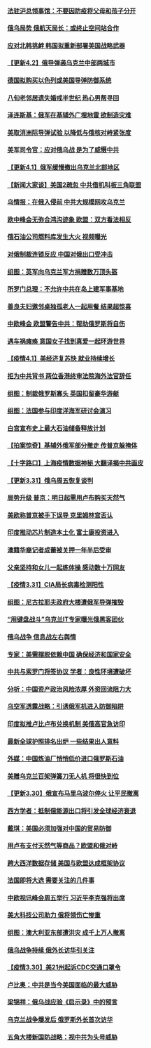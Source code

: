 #### [法驻沪总领事馆：不要因防疫将父母和孩子分开](../pages/nsc418/n13691176.md) 
#### [俄乌局势 俄航天局长：或终止空间站合作](../pages/nsc418/n13691105.md) 
#### [应对北韩挑衅 韩国拟重新部署美国战略武器](../pages/nsc418/n13691120.md) 
#### [【更新4.2】俄导弹袭乌克兰中部两城市](../pages/nsc418/n13690935.md) 
#### [德国拟购买以色列或美国导弹防御系统](../pages/nsc418/n13690724.md) 
#### [八旬老邻居遗失婚戒半世纪 热心男帮寻回](../pages/nsc418/n13690449.md) 
#### [泽连斯基：俄军在基辅外广埋地雷 欲制造灾难](../pages/nsc418/n13690431.md) 
#### [美取消洲际导弹试验 以降低与俄核对峙紧张度](../pages/nsc418/n13690038.md) 
#### [美军司令官：应对俄乌战 是为了威慑中共](../pages/nsc418/n13690165.md) 
#### [【更新4.1】俄军缓慢撤出乌克兰北部地区](../pages/nsc418/n13688930.md) 
#### [【新闻大家谈】美国2疏忽 中共借机叫板三角联盟](../pages/nsc418/n13688852.md) 
#### [乌情报：在俄入侵前 中共大规模网攻乌克兰](../pages/nsc418/n13689683.md) 
#### [欧中峰会无弥合鸿沟迹象 欧盟：双方看法相反](../pages/nsc418/n13689655.md) 
#### [俄石油公司燃料库发生大火 视频曝光](../pages/nsc418/n13689482.md) 
#### [对俄制裁连锁反应 中国对俄出口受冲击](../pages/nsc418/n13689255.md) 
#### [组图：英军向乌克兰军方捐赠数万顶头盔](../pages/nsc418/n13688504.md) 
#### [所罗门总理：不允许中共在岛上建军事基地](../pages/nsc418/n13688872.md) 
#### [善良夫妇邀邻桌独孤老人一起用餐 结果超惊喜](../pages/nsc418/n13688346.md) 
#### [中欧峰会 欧盟警告中共：帮助俄罗斯将自伤](../pages/nsc418/n13688810.md) 
#### [遇车祸瘫痪 意国女子找到真爱一起环游世界](../pages/nsc418/n13688308.md) 
#### [【疫情4.1】美经济复苏快 就业持续增长](../pages/nsc418/n13688194.md) 
#### [拒为中共背书 两位香港终审法院海外法官辞任](../pages/nsc418/n13688240.md) 
#### [组图：制裁俄罗斯寡头 英国扣留豪华游艇](../pages/nsc418/n13686027.md) 
#### [组图：法国参与印度洋海军研讨会演习](../pages/nsc418/n13685835.md) 
#### [白宫宣布史上最大石油储备释放计划](../pages/nsc418/n13686959.md) 
#### [【拍案惊奇】基辅外俄军部分撤走 传普京躲掩体](../pages/nsc418/n13686092.md) 
#### [【十字路口】上海疫情数据神秘 大翻译揭中共画皮](../pages/nsc418/n13686089.md) 
#### [【更新3.31】俄乌周五恢复谈判](../pages/nsc418/n13686004.md) 
#### [局势升级 普京：明日起需用卢布购买天然气](../pages/nsc418/n13686807.md) 
#### [美欧称普京被手下误导 克里姆林宫否认](../pages/nsc418/n13686674.md) 
#### [印度推动芯片制造本土化 富士康投资进入](../pages/nsc418/n13686813.md) 
#### [澳籍华裔记者成蕾被关押一年半后受审](../pages/nsc418/n13686690.md) 
#### [父亲坚持和女儿一起练体操 感动数十万网友](../pages/nsc418/n13685794.md) 
#### [【疫情3.31】CIA局长病毒检测阳性](../pages/nsc418/n13685504.md) 
#### [组图：尼古拉耶夫政府大楼遭俄军导弹摧毁](../pages/nsc418/n13683373.md) 
#### [“用键盘战斗”乌克兰IT专家曝光俄黑客团伙](../pages/nsc418/n13684991.md) 
#### [俄乌战争 信息战左右舆情](../pages/nsc418/n13684987.md) 
#### [专家：美需摆脱依赖中国 确保经济和国家安全](../pages/nsc418/n13684518.md) 
#### [中共与索罗门将签协议 学者：良性环境遭破坏](../pages/nsc418/n13684536.md) 
#### [分析：中国资产政治风险浓厚 外资回流阻力大](../pages/nsc418/n13684349.md) 
#### [乌空军透露战略：引诱俄军机进入防御陷阱](../pages/nsc418/n13684456.md) 
#### [印度拟推卢比卢布兑换机制 美俄高官急访印](../pages/nsc418/n13684425.md) 
#### [最新全球护照排名出炉 一些结果出人意料](../pages/nsc418/n13684169.md) 
#### [外媒：中国炼油厂悄悄低价进口俄罗斯石油](../pages/nsc418/n13684278.md) 
#### [美赠乌克兰百架弹簧刀无人机 将很快到位](../pages/nsc418/n13684178.md) 
#### [【更新3.30】俄宣布马里乌波尔停火 让平民撤离](../pages/nsc418/n13683312.md) 
#### [西方学者：抵制俄能源出口将引发全球经济衰退](../pages/nsc418/n13684225.md) 
#### [戴琪：美国必须加强对中国的贸易防御](../pages/nsc418/n13684167.md) 
#### [用卢布支付天然气等商品？欧盟和俄对峙](../pages/nsc418/n13684096.md) 
#### [跨大西洋数据存储 美国与欧盟达成框架协议](../pages/nsc418/n13684156.md) 
#### [法国即将大选 需要关注的几件事](../pages/nsc418/n13683808.md) 
#### [中欧视讯峰会周五举行 习近平李克强将出席](../pages/nsc418/n13683858.md) 
#### [美大科技公司助力 俄将领伤亡惨重](../pages/nsc418/n13683899.md) 
#### [组图：澳大利亚东部遭洪灾 成千上万人撤离](../pages/nsc418/n13683597.md) 
#### [俄乌战争持续 俄外长访华引关注](../pages/nsc418/n13683533.md) 
#### [【疫情3.30】美21州起诉CDC交通口罩令](../pages/nsc418/n13681868.md) 
#### [卢比奥：中共是当今美国面临的最大威胁](../pages/nsc418/n13682531.md) 
#### [梁锦祥：俄乌战应验《启示录》中的预言](../pages/nsc418/n13682256.md) 
#### [乌克兰战争爆发后 俄罗斯外长首次访华](../pages/nsc418/n13682862.md) 
#### [五角大楼新国防战略：视中共为头号威胁](../pages/nsc418/n13682512.md) 
